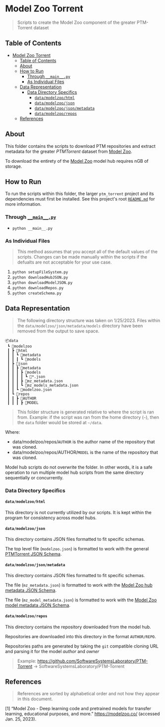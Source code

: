 # Model Zoo Torrent

> Scripts to create the Model Zoo component of the greater PTM-Torrent dataset

## Table of Contents

- [Model Zoo Torrent](#model-zoo-torrent)
  - [Table of Contents](#table-of-contents)
  - [About](#about)
  - [How to Run](#how-to-run)
    - [Through `__main__.py`](#through-__main__py)
    - [As Individual Files](#as-individual-files)
  - [Data Representation](#data-representation)
    - [Data Directory Specifics](#data-directory-specifics)
      - [`data/modelzoo/html`](#datamodelzoohtml)
      - [`data/modelzoo/json`](#datamodelzoojson)
      - [`data/modelzoo/json/metadata`](#datamodelzoojsonmetadata)
      - [`data/modelzoo/repos`](#datamodelzoorepos)
  - [References](#references)

## About

This folder contains the scripts to download PTM repositories and extract
metadata for the greater *PTMTorrent* dataset from
[Model Zoo](https://modelzoo.co).

To download the entirety of the [Model Zoo](https://modelzoo.co) model hub
requires nGB of storage.

## How to Run

To run the scripts within this folder, the larger `ptm_torrent` project and its
dependencies must first be installed. See this project's root
[`README.md`](../../README.md) for more information.

### Through [`__main__.py`](__main__.py)

- `python __main__.py`

### As Individual Files

> This method assumes that you accept all of the default values of the scripts.
> Changes can be made manually within the scripts if the defualts are not
> acceptable for your use case.

1. `python setupFileSystem.py`
1. `python downloadHubJSON.py`
1. `python downloadModelJSON.py`
1. `python downloadRepos.py`
1. `python createSchema.py`

## Data Representation

> The following directory structure was taken on 1/25/2023. Files within the
> `data/modelzoo/json/metadata/models` directory have been removed from the
> output to save space.

```shell
📦data
 ┗ 📂modelzoo
 ┃ ┣ 📂html
 ┃ ┃ ┗ 📂metadata
 ┃ ┃ ┃ ┗ 📂models
 ┃ ┣ 📂json
 ┃ ┃ ┣ 📂metadata
 ┃ ┃ ┃ ┣ 📂models
 ┃ ┃ ┃ ┃ ┗ 📜*.json
 ┃ ┃ ┃ ┣ 📜mz_metadata.json
 ┃ ┃ ┃ ┗ 📜mz_models_metadata.json
 ┃ ┃ ┗ 📜modelzoo.json
 ┃ ┗ 📂repos
 ┃ ┃ ┣ 📂AUTHOR
 ┃ ┃ ┃ ┣ 📂MODEL
```

> This folder structure is generated relative to where the script is ran from.
> Example: if the script was ran from the home directory (`~`), then the `data`
> folder would be stored at `~/data`.

Where:

- data/modelzoo/repos/`AUTHOR` is the author name of the repository that was
  cloned.
- data/modelzoo/repos/AUTHOR/`MODEL` is the name of the repository that was
  cloned.

Model hub scripts do not overwrite the folder. In other words, it is a safe
operation to run multiple model hub scripts from the same directory sequentially
or concurrently.

### Data Directory Specifics

#### `data/modelzoo/html`

This directory is not currently utilized by our scripts. It is kept within the
program for consistency across model hubs.

#### `data/modelzoo/json`

This directory contains JSON files formatted to fit specific schemas.

The top level file (`modelzoo.json`) is formatted to work with the general
[PTMTorrent JSON Schema](../utils/schemas/onnxmodelhubModelMetadata.json).

#### `data/modelzoo/json/metadata`

This directory contains JSON files formatted to fit specific schemas.

The file (`mz_metadata.json`) is formatted to work with the
[Model Zoo hub metadata JSON Schema](../utils/schemas/modelZooHubMetadata.json).

The file (`mz_model_metadata.json`) is formatted to work with the
[Model Zoo model metadata JSON Schema](../utils/schemas/modelZooModelMetadata.json).

#### `data/modelzoo/repos`

This directory contains the repository downloaded from the model hub.

Repositories are downloaded into this directory in the format `AUTHOR/REPO`.

Repositories paths are generated by taking the `git` compatible cloning URL and
parsing it for the model *author* and *owner*

> Example: <https://github.com/SoftwareSystemsLaboratory/PTM-Torrent> ->
> SoftwareSystemsLaboratory/PTM-Torrent

## References

> References are sorted by alphabetical order and not how they appear in this
> document.

\[1\] “Model Zoo - Deep learning code and pretrained models for transfer
learning, educational purposes, and more.” <https://modelzoo.co/> (accessed Jan.
25, 2023).
